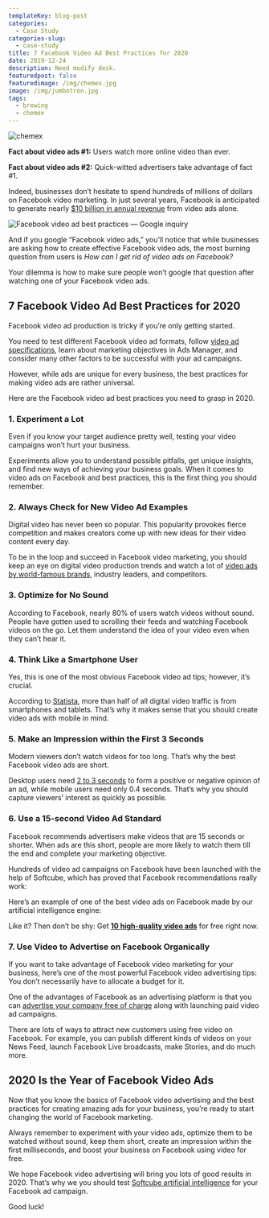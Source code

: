 ```yaml
---
templateKey: blog-post
categories:
  - Case Study
categories-slug:
  - case-study
title: 7 Facebook Video Ad Best Practices for 2020
date: 2019-12-24
description: Need modify desk.
featuredpost: false
featuredimage: /img/chemex.jpg
image: /img/jumbotron.jpg
tags:
  - brewing
  - chemex
---
```

![chemex](/img/chemex.jpg)

**Fact about video ads #1:** Users watch more online video than ever. 

**Fact about video ads #2:** Quick-witted advertisers take advantage of fact #1.

Indeed, businesses don’t hesitate to spend hundreds of millions of dollars on Facebook video marketing. In just several years, Facebook is anticipated to generate nearly [$10 billion in annual revenue](https://softcube.com/70-video-marketing-statistics-for-2020/) from video ads alone.

![Facebook video ad best practices — Google inquiry](/img/facebook-video-ad-best-practices-google-inquiry.jpg)

And if you google “Facebook video ads,” you’ll notice that while businesses are asking how to create effective Facebook video ads, the most burning question from users is _How can I get rid of video ads on Facebook?_

Your dilemma is how to make sure people won’t google that question after watching one of your Facebook video ads.

## 7 Facebook Video Ad Best Practices for 2020

Facebook video ad production is tricky if you’re only getting started. 

You need to test different Facebook video ad formats, follow [video ad specifications](https://softcube.com/questions-about-facebook-video-ad-specs/), learn about marketing objectives in Ads Manager, and consider many other factors to be successful with your ad campaigns.

However, while ads are unique for every business, the best practices for making video ads are rather universal. 

Here are the Facebook video ad best practices you need to grasp in 2020.

### 1\. **Experiment a Lot**

Even if you know your target audience pretty well, testing your video campaigns won’t hurt your business. 

Experiments allow you to understand possible pitfalls, get unique insights, and find new ways of achieving your business goals. When it comes to video ads on Facebook and best practices, this is the first thing you should remember.

### 2\. **Always Check for New Video Ad Examples**

Digital video has never been so popular. This popularity provokes fierce competition and makes creators come up with new ideas for their video content every day.

To be in the loop and succeed in Facebook video marketing, you should keep an eye on digital video production trends and watch a lot of [video ads by world-famous brands](https://softcube.com/best-facebook-video-ad-examples-2019/), industry leaders, and competitors.

### 3\. **Optimize for No Sound**

According to Facebook, nearly 80% of users watch videos without sound. People have gotten used to scrolling their feeds and watching Facebook videos on the go. Let them understand the idea of your video even when they can’t hear it.

### 4\. **Think Like a Smartphone User**

Yes, this is one of the most obvious Facebook video ad tips; however, it’s crucial.

According to [Statista](https://www.statista.com/statistics/647347/smartphone-video-views-share/), more than half of all digital video traffic is from smartphones and tablets. That’s why it makes sense that you should create video ads with mobile in mind.

### 5\. **Make an Impression within the First 3 Seconds**

Modern viewers don’t watch videos for too long. That’s why the best Facebook video ads are short.

Desktop users need [2 to 3 seconds](http://mmaglobal.com/news/mobile-marketing-association-reveal-brands-need-first-second-strategy/) to form a positive or negative opinion of an ad, while mobile users need only 0.4 seconds. That’s why you should capture viewers’ interest as quickly as possible.

### 6\. **Use a 15-second Video Ad Standard**

Facebook recommends advertisers make videos that are 15 seconds or shorter. When ads are this short, people are more likely to watch them till the end and complete your marketing objective. 

Hundreds of video ad campaigns on Facebook have been launched with the help of Softcube, which has proved that Facebook recommendations really work:

Here’s an example of one of the best video ads on Facebook made by our artificial intelligence engine:

Like it? Then don’t be shy: Get [**10 high-quality video ads**](https://softcube.com/get-ten-ads/) for free right now.

### 7\. **Use Video to Advertise on Facebook Organically**

If you want to take advantage of Facebook video marketing for your business, here’s one of the most powerful Facebook video advertising tips: You don’t necessarily have to allocate a budget for it.

One of the advantages of Facebook as an advertising platform is that you can [advertise your company free of charge](https://softcube.com/how-to-advertise-on-facebook-for-free/) along with launching paid video ad campaigns.

There are lots of ways to attract new customers using free video on Facebook. For example, you can publish different kinds of videos on your News Feed, launch Facebook Live broadcasts, make Stories, and do much more.

## 2020 Is the Year of Facebook Video Ads

Now that you know the basics of Facebook video advertising and the best practices for creating amazing ads for your business, you’re ready to start changing the world of Facebook marketing.

Always remember to experiment with your video ads, optimize them to be watched without sound, keep them short, create an impression within the first milliseconds, and boost your business on Facebook using video for free.

We hope Facebook video advertising will bring you lots of good results in 2020. That’s why we you should test [Softcube artificial intelligence](https://softcube.com/) for your Facebook ad campaign.

Good luck!
